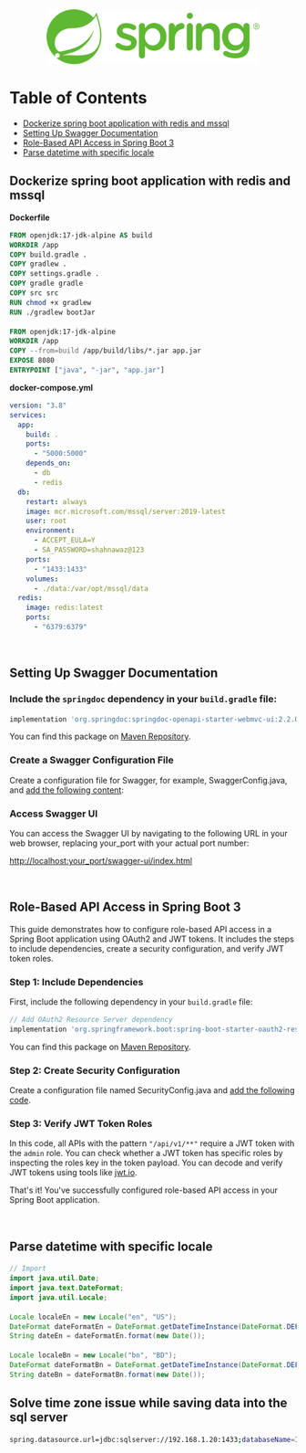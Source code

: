 <div align="center">
  <a href="https://spring.io/">
    <img alt="spring" src="../logos/spring.png" height="96"/>
  </a>
</div>

# Table of Contents

- [Dockerize spring boot application with redis and mssql](#dockerize-spring-boot-application-with-redis-and-mssql)
- [Setting Up Swagger Documentation](#setting-up-swagger-documentation)
- [Role-Based API Access in Spring Boot 3](#role-based-api-access-in-spring-boot-3)
- [Parse datetime with specific locale](#parse-datetime-with-specific-locale)

## Dockerize spring boot application with redis and mssql

**Dockerfile**

```Dockerfile
FROM openjdk:17-jdk-alpine AS build
WORKDIR /app
COPY build.gradle .
COPY gradlew .
COPY settings.gradle .
COPY gradle gradle
COPY src src
RUN chmod +x gradlew
RUN ./gradlew bootJar

FROM openjdk:17-jdk-alpine
WORKDIR /app
COPY --from=build /app/build/libs/*.jar app.jar
EXPOSE 8080
ENTRYPOINT ["java", "-jar", "app.jar"]
```

**docker-compose.yml**

```yml
version: "3.8"
services:
  app:
    build: .
    ports:
      - "5000:5000"
    depends_on:
      - db
      - redis
  db:
    restart: always
    image: mcr.microsoft.com/mssql/server:2019-latest
    user: root
    environment:
      - ACCEPT_EULA=Y
      - SA_PASSWORD=shahnawaz@123
    ports:
      - "1433:1433"
    volumes:
      - ./data:/var/opt/mssql/data
  redis:
    image: redis:latest
    ports:
      - "6379:6379"
```

<br>

## Setting Up Swagger Documentation

### Include the `springdoc` dependency in your `build.gradle` file:

```groovy
implementation 'org.springdoc:springdoc-openapi-starter-webmvc-ui:2.2.0'
```
You can find this package on [Maven Repository](https://mvnrepository.com/artifact/org.springdoc/springdoc-openapi-starter-webmvc-ui).

### Create a Swagger Configuration File

Create a configuration file for Swagger, for example, SwaggerConfig.java, and [add the following content](https://gist.github.com/shahnawaz-pabon/7fa8ac82947c6bd1d54fcd33eecf4d2a):

### Access Swagger UI

You can access the Swagger UI by navigating to the following URL in your web browser, replacing your_port with your actual port number:

[http://localhost:your_port/swagger-ui/index.html](http://localhost:your_port/swagger-ui/index.html)

<br>

## Role-Based API Access in Spring Boot 3

This guide demonstrates how to configure role-based API access in a Spring Boot application using OAuth2 and JWT tokens. It includes the steps to include dependencies, create a security configuration, and verify JWT token roles.

### Step 1: Include Dependencies

First, include the following dependency in your `build.gradle` file:

```groovy
// Add OAuth2 Resource Server dependency
implementation 'org.springframework.boot:spring-boot-starter-oauth2-resource-server:3.1.3'
```

You can find this package on [Maven Repository](https://mvnrepository.com/artifact/org.springframework.boot/spring-boot-starter-oauth2-resource-server).

### Step 2: Create Security Configuration

Create a configuration file named SecurityConfig.java and [add the following code](https://gist.github.com/shahnawaz-pabon/162a99f43f4d8b47fa9437e758b003df).

### Step 3: Verify JWT Token Roles

In this code, all APIs with the pattern `"/api/v1/**"` require a JWT token with the `admin` role. You can check whether a JWT token has specific roles by inspecting the roles key in the token payload. You can decode and verify JWT tokens using tools like [jwt.io](https://jwt.io/).

That's it! You've successfully configured role-based API access in your Spring Boot application.

<br>

## Parse datetime with specific locale

```java
// Import
import java.util.Date;
import java.text.DateFormat;
import java.util.Locale;

Locale localeEn = new Locale("en", "US");
DateFormat dateFormatEn = DateFormat.getDateTimeInstance(DateFormat.DEFAULT, DateFormat.SHORT, localeEn);
String dateEn = dateFormatEn.format(new Date());

Locale localeBn = new Locale("bn", "BD");
DateFormat dateFormatBn = DateFormat.getDateTimeInstance(DateFormat.DEFAULT, DateFormat.SHORT, localeBn);
String dateBn = dateFormatBn.format(new Date());
```

## Solve time zone issue while saving data into the sql server

```sh
spring.datasource.url=jdbc:sqlserver://192.168.1.20:1433;databaseName=IEIMS_DEV_DM;serverTimezone=Asia/Dhaka;useLegacyDatetimeCode=false
```
